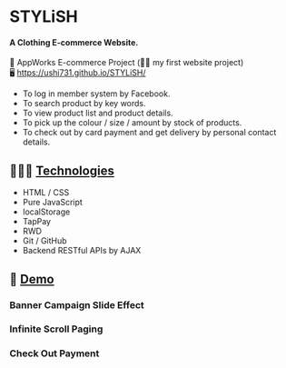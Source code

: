 # STYLiSH  
#### A Clothing E-commerce Website.
  
🏫 AppWorks E-commerce Project (☝🏼 my first website project)  
🖥 https://ushi731.github.io/STYLiSH/
  
  
* To log in member system by Facebook.   
* To search product by key words.  
* To view product list and product details.  
* To pick up the colour / size / amount by stock of products.   
* To check out by card payment and get delivery by personal contact details.  

## 👩🏻‍💻 [Technologies](https://github.com/ushi731/STYLiSH#technologies)
  
* HTML / CSS
* Pure JavaScript
* localStorage
* TapPay
* RWD
* Git / GitHub
* Backend RESTful APIs by AJAX 
  
## 👀 [Demo](https://github.com/ushi731/STYLiSH#demo)
    
### Banner Campaign Slide Effect   
  
### Infinite Scroll Paging  
  
### Check Out Payment 
  
  


